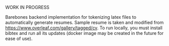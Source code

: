 WORK IN PROGRESS

Barebones backend implementation for tokenizing latex files to automatically generate resumes. Sample resume is taken and modified from https://www.overleaf.com/gallery/tagged/cv. To run locally, you must install bibtex and run all its updates (docker image may be created in the future for ease of use).